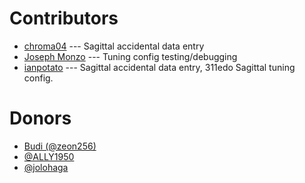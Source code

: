 # Contributors

- [chroma04](https://github.com/chroma04) --- Sagittal accidental data entry
- [Joseph Monzo](http://www.tonalsoft.com/monzo/homepage.html) --- Tuning config testing/debugging
- [ianpotato](https://github.com/ianpotato) --- Sagittal accidental data entry, 311edo Sagittal tuning config.

# Donors

- [Budi (@zeon256)](https://inve.rs/)
- [@ALLY1950](https://github.com/ALLY1950)
- [@jolohaga](https://github.com/jolohaga)
